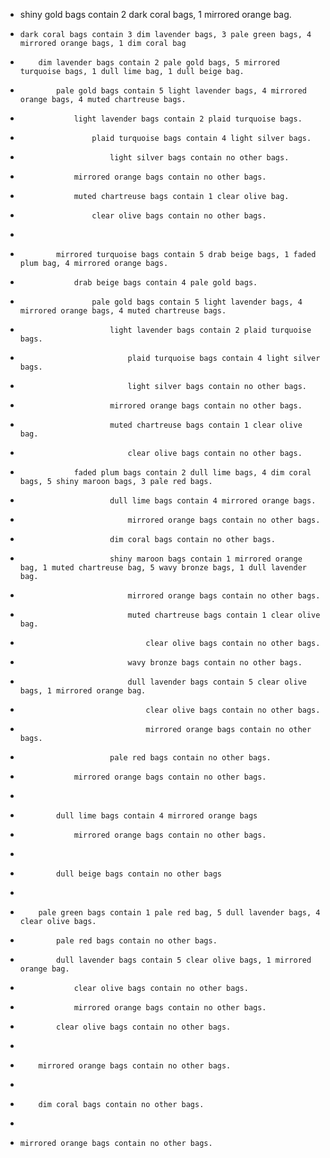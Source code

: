 - shiny gold bags contain 2 dark coral bags, 1 mirrored orange bag.

-     dark coral bags contain 3 dim lavender bags, 3 pale green bags, 4 mirrored orange bags, 1 dim coral bag
-         dim lavender bags contain 2 pale gold bags, 5 mirrored turquoise bags, 1 dull lime bag, 1 dull beige bag.
-             pale gold bags contain 5 light lavender bags, 4 mirrored orange bags, 4 muted chartreuse bags.
-                 light lavender bags contain 2 plaid turquoise bags.
-                     plaid turquoise bags contain 4 light silver bags.
-                         light silver bags contain no other bags.
-                 mirrored orange bags contain no other bags.
-                 muted chartreuse bags contain 1 clear olive bag.
-                     clear olive bags contain no other bags.
- 
-             mirrored turquoise bags contain 5 drab beige bags, 1 faded plum bag, 4 mirrored orange bags.
-                 drab beige bags contain 4 pale gold bags.
-                     pale gold bags contain 5 light lavender bags, 4 mirrored orange bags, 4 muted chartreuse bags.
-                         light lavender bags contain 2 plaid turquoise bags.
-                             plaid turquoise bags contain 4 light silver bags.
-                             light silver bags contain no other bags.
-                         mirrored orange bags contain no other bags.
-                         muted chartreuse bags contain 1 clear olive bag.
-                             clear olive bags contain no other bags.
-                 faded plum bags contain 2 dull lime bags, 4 dim coral bags, 5 shiny maroon bags, 3 pale red bags.
-                         dull lime bags contain 4 mirrored orange bags.
-                             mirrored orange bags contain no other bags.
-                         dim coral bags contain no other bags.
-                         shiny maroon bags contain 1 mirrored orange bag, 1 muted chartreuse bag, 5 wavy bronze bags, 1 dull lavender bag.
-                             mirrored orange bags contain no other bags.
-                             muted chartreuse bags contain 1 clear olive bag.
-                                 clear olive bags contain no other bags.
-                             wavy bronze bags contain no other bags.
-                             dull lavender bags contain 5 clear olive bags, 1 mirrored orange bag.
-                                 clear olive bags contain no other bags.
-                                 mirrored orange bags contain no other bags.
-                         pale red bags contain no other bags.
-                 mirrored orange bags contain no other bags.
- 
-             dull lime bags contain 4 mirrored orange bags
-                 mirrored orange bags contain no other bags.
- 
-             dull beige bags contain no other bags
-         
-         pale green bags contain 1 pale red bag, 5 dull lavender bags, 4 clear olive bags.
-             pale red bags contain no other bags.
-             dull lavender bags contain 5 clear olive bags, 1 mirrored orange bag.
-                 clear olive bags contain no other bags.
-                 mirrored orange bags contain no other bags.
-             clear olive bags contain no other bags.
-         
-         mirrored orange bags contain no other bags.
-         
-         dim coral bags contain no other bags.
- 
-     mirrored orange bags contain no other bags.
